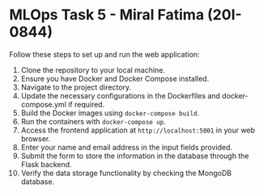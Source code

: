 # MLOps Task 5 - Miral Fatima (20I-0844)

Follow these steps to set up and run the web application:

1. Clone the repository to your local machine.
2. Ensure you have Docker and Docker Compose installed.
3. Navigate to the project directory.
4. Update the necessary configurations in the Dockerfiles and docker-compose.yml if required.
5. Build the Docker images using `docker-compose build`.
6. Run the containers with `docker-compose up`.
7. Access the frontend application at `http://localhost:5001` in your web browser.
8. Enter your name and email address in the input fields provided.
9. Submit the form to store the information in the database through the Flask backend.
10. Verify the data storage functionality by checking the MongoDB database.
